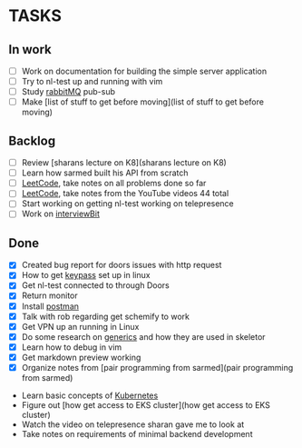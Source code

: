 # TASKS
## In work

- [ ] Work on documentation for building the simple server application
- [ ] Try to nl-test up and running with vim
- [ ] Study [rabbitMQ](rabbitMQ) pub-sub
- [ ] Make [list of stuff to get before moving](list of stuff to get before moving)
 
## Backlog

- [ ] Review [sharans lecture on K8](sharans lecture on K8)
- [ ] Learn how sarmed built his API from scratch
- [ ] [LeetCode](LeetCode), take notes on all problems done so far
- [ ] [LeetCode](LeetCode), take notes from the YouTube videos 44 total
- [ ] Start working on getting nl-test working on telepresence
- [ ] Work on [interviewBit](interviewBit)

## Done

- [X] Created bug report for doors issues with http request
- [X] How to get [keypass](keypass) set up in linux
- [X] Get nl-test connected to through Doors
- [X] Return monitor
- [X] Install [postman](postman)
- [X] Talk with rob regarding get schemify to work
- [X] Get VPN up an running in Linux
- [X] Do some research on [generics](generics) and how they are used in skeletor
- [X] Learn how to debug in vim
- [X] Get markdown preview working
- [X] Organize notes from [pair programming from sarmed](pair programming from sarmed)
- Learn basic concepts of [Kubernetes](Kubernetes)
- Figure out [how get access to EKS cluster](how get access to EKS cluster)
- Watch the video on telepresence sharan gave me to look at
- Take notes on requirements of minimal backend development





